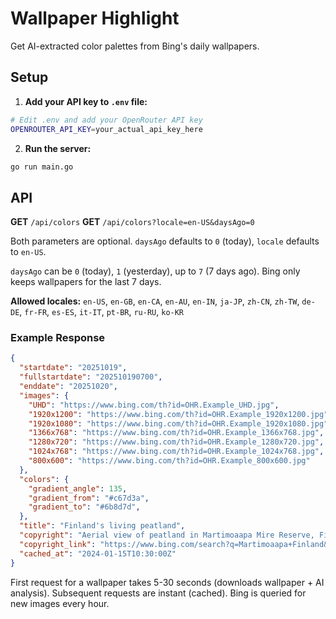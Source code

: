 # Wallpaper Highlight

Get AI-extracted color palettes from Bing's daily wallpapers.

## Setup

1. **Add your API key to `.env` file:**
```bash
# Edit .env and add your OpenRouter API key
OPENROUTER_API_KEY=your_actual_api_key_here
```

2. **Run the server:**
```bash
go run main.go
```

## API

**GET** `/api/colors`
**GET** `/api/colors?locale=en-US&daysAgo=0`

Both parameters are optional. `daysAgo` defaults to `0` (today), `locale` defaults to `en-US`.

`daysAgo` can be `0` (today), `1` (yesterday), up to `7` (7 days ago). Bing only keeps wallpapers for the last 7 days.

**Allowed locales:** `en-US`, `en-GB`, `en-CA`, `en-AU`, `en-IN`, `ja-JP`, `zh-CN`, `zh-TW`, `de-DE`, `fr-FR`, `es-ES`, `it-IT`, `pt-BR`, `ru-RU`, `ko-KR`

### Example Response

```json
{
  "startdate": "20251019",
  "fullstartdate": "202510190700",
  "enddate": "20251020",
  "images": {
    "UHD": "https://www.bing.com/th?id=OHR.Example_UHD.jpg",
    "1920x1200": "https://www.bing.com/th?id=OHR.Example_1920x1200.jpg",
    "1920x1080": "https://www.bing.com/th?id=OHR.Example_1920x1080.jpg",
    "1366x768": "https://www.bing.com/th?id=OHR.Example_1366x768.jpg",
    "1280x720": "https://www.bing.com/th?id=OHR.Example_1280x720.jpg",
    "1024x768": "https://www.bing.com/th?id=OHR.Example_1024x768.jpg",
    "800x600": "https://www.bing.com/th?id=OHR.Example_800x600.jpg"
  },
  "colors": {
    "gradient_angle": 135,
    "gradient_from": "#c67d3a",
    "gradient_to": "#6b8d7d",
  },
  "title": "Finland's living peatland",
  "copyright": "Aerial view of peatland in Martimoaapa Mire Reserve, Finland (© romikatarina/Shutterstock)",
  "copyright_link": "https://www.bing.com/search?q=Martimoaapa+Finland&form=hpcapt",
  "cached_at": "2024-01-15T10:30:00Z"
}
```

First request for a wallpaper takes 5-30 seconds (downloads wallpaper + AI analysis). Subsequent requests are instant (cached). Bing is queried for new images every hour.
